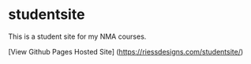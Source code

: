 # studentsite

This is a student site for my NMA courses.


[View Github Pages Hosted Site] (https://riessdesigns.com/studentsite/) 